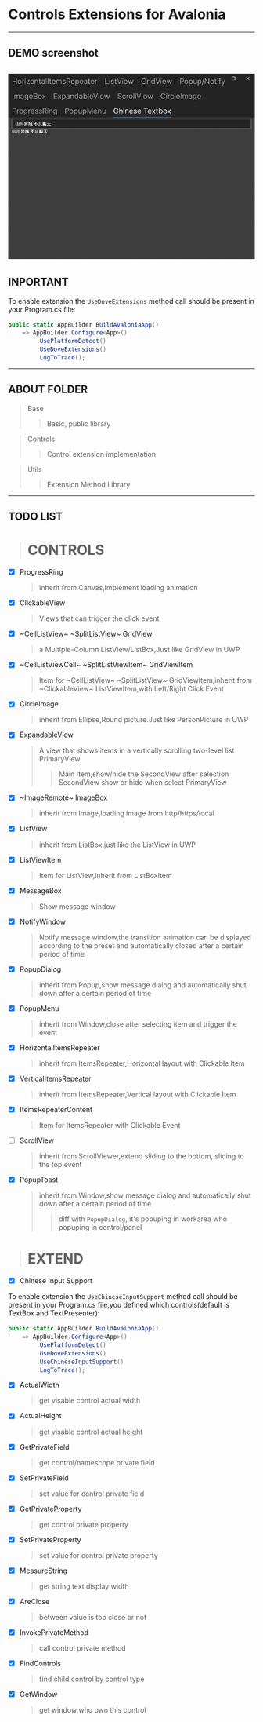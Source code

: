 # Controls Extensions for Avalonia

---

## DEMO screenshot
![图片alt](/ss.png "截图")
---

## INPORTANT

To enable extension the `UseDoveExtensions` method call should be present in your Program.cs file:

```csharp
public static AppBuilder BuildAvaloniaApp()
    => AppBuilder.Configure<App>()
        .UsePlatformDetect()
        .UseDoveExtensions()
        .LogToTrace();
```

---

## ABOUT FOLDER

> Base
>
> > Basic, public library

> Controls
>
> > Control extension implementation

> Utils
>
> > Extension Method Library

---

## TODO LIST

> # CONTROLS

- [x] ProgressRing

  > inherit from Canvas,Implement loading animation

- [x] ClickableView

  > Views that can trigger the click event

- [x] ~CellListView~ ~SplitListView~ GridView

  > a Multiple-Column ListView/ListBox,Just like GridView in UWP

- [x] ~CellListViewCell~ ~SplitListViewItem~ GridViewItem

  > Item for ~CellListView~ ~SplitListView~ GridViewItem,inherit from ~ClickableView~ ListViewItem,with Left/Right Click Event

- [x] CircleImage

  > inherit from Ellipse,Round picture.Just like PersonPicture in UWP

- [x] ExpandableView

  > A view that shows items in a vertically scrolling two-level list
  > PrimaryView
  >
  > > Main Item,show/hide the SecondView after selection
  > > SecondView
  > > show or hide when select PrimaryView

- [x] ~ImageRemote~ ImageBox

  > inherit from Image,loading image from http/https/local

- [x] ListView

  > inherit from ListBox,just like the ListView in UWP

- [x] ListViewItem

  > Item for ListView,inherit from ListBoxItem

- [x] MessageBox

  > Show message window

- [x] NotifyWindow

  > Notify message window,the transition animation can be displayed according to the preset and automatically closed after a certain period of time

- [x] PopupDialog

  > inherit from Popup,show message dialog and automatically shut down after a certain period of time

- [x] PopupMenu

  > inherit from Window,close after selecting item and trigger the event

- [x] HorizontalItemsRepeater

  > inherit from ItemsRepeater,Horizontal layout with Clickable Item

- [x] VerticalItemsRepeater

  > inherit from ItemsRepeater,Vertical layout with Clickable Item

- [x] ItemsRepeaterContent

  > Item for ItemsRepeater with Clickable Event

- [ ] ScrollView

  > inherit from ScrollViewer,extend sliding to the bottom, sliding to the top event

- [x] PopupToast
  > inherit from Window,show message dialog and automatically shut down after a certain period of time
  >
  > > diff with `PopupDialog`, it's popuping in workarea who popuping in control/panel

> # EXTEND

- [x] Chinese Input Support

To enable extension the `UseChineseInputSupport` method call should be present in your Program.cs file,you defined which controls(default is TextBox and TextPresenter):
```csharp
public static AppBuilder BuildAvaloniaApp()
    => AppBuilder.Configure<App>()
        .UsePlatformDetect()
        .UseDoveExtensions()
        .UseChineseInputSupport()
        .LogToTrace();
```

- [x] ActualWidth

  > get visable control actual width

- [x] ActualHeight

  > get visable control actual height

- [x] GetPrivateField

  > get control/namescope private field

- [x] SetPrivateField

  > set value for control private field

- [x] GetPrivateProperty

  > get control private property

- [x] SetPrivateProperty

  > set value for control private property

- [x] MeasureString

  > get string text display width

- [x] AreClose

  > between value is too close or not

- [x] InvokePrivateMethod

  > call control private method

- [x] FindControls

  > find child control by control type

- [x] GetWindow
  > get window who own this control
